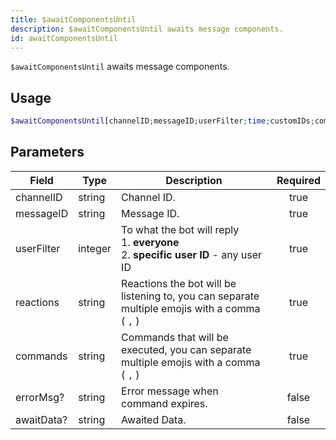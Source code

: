 ```yaml
---
title: $awaitComponentsUntil
description: $awaitComponentsUntil awaits message components.
id: awaitComponentsUntil
---
```


`$awaitComponentsUntil` awaits message components.

## Usage

```php
$awaitComponentsUntil[channelID;messageID;userFilter;time;customIDs;commands;errorMsg?;awaitData?]
```

## Parameters

| Field      | Type    | Description                                                                                    | Required |
|------------|---------|------------------------------------------------------------------------------------------------|:--------:|
| channelID  | string  | Channel ID.                                                                                    |   true   |
| messageID  | string  | Message ID.                                                                                    |   true   |
| userFilter | integer | To what the bot will reply <br /> 1. **everyone** <br /> 2. **specific user ID** - any user ID |   true   |
| reactions  | string  | Reactions the bot will be listening to, you can separate multiple emojis with a comma ( `,` )  |   true   |
| commands   | string  | Commands that will be executed, you can separate multiple emojis with a comma ( `,` )          |   true   |
| errorMsg?  | string  | Error message when command expires.                                                            |  false   |
| awaitData? | string  | Awaited Data.                                                                                  |  false   |
